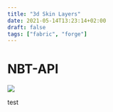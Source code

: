 ```yaml
---
title: "3d Skin Layers"
date: 2021-05-14T13:23:14+02:00
draft: false
tags: ["fabric", "forge"]
---
```

# NBT-API

![](https://tr7zw.dev/curse/3dskin-banner.jpg)

test